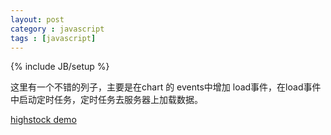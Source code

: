 ```yaml
---
layout: post
category : javascript 
tags : [javascript]
---
```

{% include JB/setup %}

这里有一个不错的列子，主要是在chart 的 events中增加 load事件，在load事件中启动定时任务，定时任务去服务器上加载数据。



[highstock demo](http://www.highcharts.com/docs/working-with-data/preprocessing-live-data 'highstock demo')



